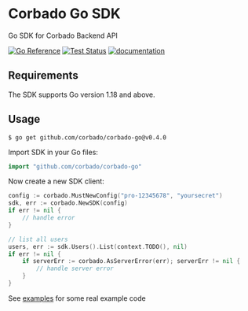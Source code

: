 # Corbado Go SDK

Go SDK for Corbado Backend API

[![Go Reference](https://pkg.go.dev/badge/github.com/corbado/corbado-go.svg)](https://pkg.go.dev/github.com/corbado/corbado-go)
[![Test Status](https://github.com/corbado/corbado-go/workflows/tests/badge.svg)](https://github.com/corbado/corbado-go/actions?query=workflow%3Atests)
[![documentation](https://img.shields.io/badge/documentation-Corbado_Backend_API_Reference-blue.svg)](https://api.corbado.com/docs/api/)

## Requirements

The SDK supports Go version 1.18 and above.

## Usage

```
$ go get github.com/corbado/corbado-go@v0.4.0
```

Import SDK in your Go files:

```go
import "github.com/corbado/corbado-go"
```

Now create a new SDK client:

```go
config := corbado.MustNewConfig("pro-12345678", "yoursecret")
sdk, err := corbado.NewSDK(config)
if err != nil {
	// handle error
}

// list all users
users, err := sdk.Users().List(context.TODO(), nil)
if err != nil {
    if serverErr := corbado.AsServerError(err); serverErr != nil {
	    // handle server error	
    }
}
```

See [examples](https://github.com/corbado/corbado-go/tree/main/examples) for some real example code
